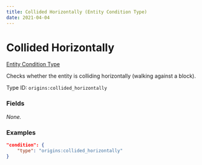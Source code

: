 ```yaml
---
title: Collided Horizontally (Entity Condition Type)
date: 2021-04-04
---
```


# Collided Horizontally

[Entity Condition Type](../entity_condition_types.md)

Checks whether the entity is colliding horizontally (walking against a block).

Type ID: `origins:collided_horizontally`


### Fields

_None._


### Examples
```json
"condition": {
    "type": "origins:collided_horizontally"
}
```